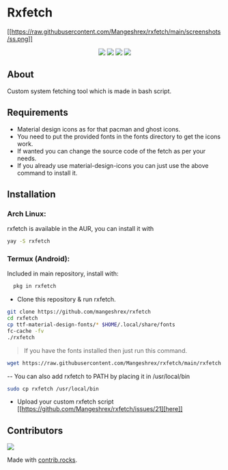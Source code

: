 # Rxfetch 

[[https://raw.githubusercontent.com/Mangeshrex/rxfetch/main/screenshots/ss.png]]

<p align="center"> 
<img src="https://img.shields.io/github/stars/Everblush/terminal-emulators?color=e57474&labelColor=1e2528&style=for-the-badge"> <img src="https://img.shields.io/github/issues/Everblush/terminal-emulators?color=67b0e8&labelColor=1e2528&style=for-the-badge">
<img src="https://img.shields.io/static/v1?label=license&message=MIT&color=8ccf7e&labelColor=1e2528&style=for-the-badge">
<img src="https://img.shields.io/github/forks/Everblush/terminal-emulators?color=e5c76b&labelColor=1e2528&style=for-the-badge">
</p>

## About 

Custom system fetching tool which is made in bash script.

## Requirements 
- Material design icons as for that pacman and ghost icons.
 - You need to put the provided fonts in the fonts directory to get the icons work.
 - If wanted you can change the source code of the fetch as per your needs.
 - If you already use material-design-icons you can just use the above command to install it.


## Installation

### Arch Linux:
  rxfetch is available in the AUR, you can install it with
```sh 
yay -S rxfetch 
```

### Termux (Android):
  Included in main repository, install with:
```sh
  pkg in rxfetch
```

- Clone this repository & run rxfetch.
```sh 
git clone https://github.com/mangeshrex/rxfetch
cd rxfetch
cp ttf-material-design-fonts/* $HOME/.local/share/fonts
fc-cache -fv
./rxfetch
```
> If you have the fonts installed then just run this command.

```sh 
wget https://raw.githubusercontent.com/Mangeshrex/rxfetch/main/rxfetch && chmod +x rxfetch
```

-- You can also add rxfetch to PATH by placing it in /usr/local/bin

```sh 
sudo cp rxfetch /usr/local/bin
```

* Upload your custom rxfetch script [[https://github.com/Mangeshrex/rxfetch/issues/21][here]]

## Contributors 
<a href="https://github.com/Mangeshrex/rxfetch/graphs/contributors">
  <img src="https://contrib.rocks/image?repo=Mangeshrex/rxfetch" />
</a>

Made with [contrib.rocks](https://contrib.rocks).


